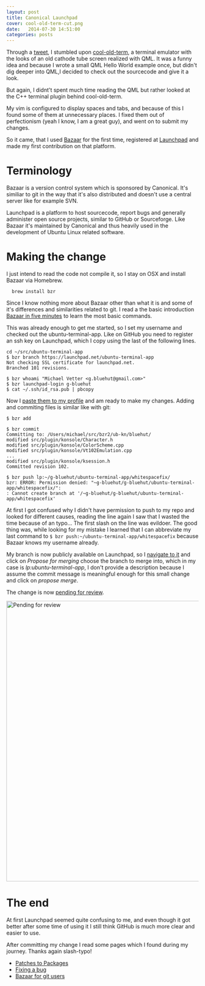 ```yaml
---
layout: post
title: Canonical Launchpad
cover: cool-old-term-cut.png
date:   2014-07-30 14:51:00
categories: posts
---
```

Through a [tweet](https://twitter.com/nixcraft/statuses/494081428661870593), I stumbled upon [cool-old-term](https://github.com/Swordifish90/cool-old-term), a terminal emulator with the looks of an old cathode tube screen realized with QML.
It was a funny idea and because I wrote a small QML Hello World example once, but didn't dig deeper into QML,I decided to check out the sourcecode and give it a look.

But again, I didnt't spent much time reading the QML but rather looked at the C++ terminal plugin behind cool-old-term.

My vim is configured to display spaces and tabs, and because of this I found some of them at unnecessary places. I fixed them out of perfectionism (yeah I know, I am a great guy), and went on to submit my changes.

So it came, that I used [Bazaar](http://bazaar.canonical.com/en/) for the first time, registered at [Launchpad](https://launchpad.net/) and made my first contribution on that platform.

# Terminology #
Bazaar is a version control system which is sponsored by Canonical. It's similiar to git in the way that it's also distributed and doesn't use a central server like for example SVN.

Launchpad is a platform to host sourcecode, report bugs and generally administer open source projects, similar to GitHub or Sourceforge. Like Bazaar it's maintained by Canonical and thus heavily used in the development of Ubuntu Linux related software.

# Making the change #

I just intend to read the code not compile it, so I stay on OSX and install Bazaar via Homebrew.

```
  brew install bzr
```

Since I know nothing more about Bazaar other than what it is and some of it's differences and similarities related to git. I read a the basic introduction [Bazaar in five minutes](http://doc.bazaar.canonical.com/latest/en/mini-tutorial/) to learn the most basic commands.

This was already enough to get me started, so I set my username and checked out the ubuntu-terminal-app.
Like on GitHub you need to register an ssh key on Launchpad, which I copy using the last of the following lines.

```
cd ~/src/ubuntu-terminal-app
$ bzr branch https://launchpad.net/ubuntu-terminal-app
Not checking SSL certificate for launchpad.net.
Branched 101 revisions.

$ bzr whoami "Michael Vetter <g.bluehut@gmail.com>"
$ bzr launchpad-login g-bluehut
$ cat ~/.ssh/id_rsa.pub | pbcopy
```
Now I [paste them to my profile](https://launchpad.net/people/+me/+editsshkeys) and am ready to make my changes.
Adding and commiting files is similar like with git:

```
$ bzr add

$ bzr commit
Committing to: /Users/michael/src/bzr2/ub-kn/bluehut/
modified src/plugin/konsole/Character.h
modified src/plugin/konsole/ColorScheme.cpp
modified src/plugin/konsole/Vt102Emulation.cpp
...
modified src/plugin/konsole/ksession.h
Committed revision 102.

$ bzr push lp:~/g-bluehut/ubuntu-terminal-app/whitespacefix/
bzr: ERROR: Permission denied: "~g-bluehut/g-bluehut/ubuntu-terminal-app/whitespacefix/":
: Cannot create branch at '/~g-bluehut/g-bluehut/ubuntu-terminal-app/whitespacefix'
```

At first I got confused why I didn't have permission to push to my repo and looked for different causes, reading the line again I saw that I wasted the time because of an typo...
The first slash on the line was evildoer. The good thing was, while looking for my mistake I learned that I can abbreviate my last command to `$ bzr push:~/ubuntu-terminal-app/whitespacefix` because Bazaar knows my username already.

My branch is now publicly available on Launchpad, so I [navigate to it](https://code.launchpad.net/~g-bluehut/ubuntu-terminal-app/whitespacefix) and click on *Propose for merging* choose the branch to merge into, which in my case is *lp:ubuntu-terminal-app*, I don't provide a description because I assume the commit message is meaningful enough for this small change and click on *propose merge*.

The change is now [pending for review](https://code.launchpad.net/~g-bluehut/ubuntu-terminal-app/whitespacefix/+merge/228807).

<a href="{{ site.baseurl }}/images/ubuntu-terminal-app-review-large.png">
<img src="{{ site.baseurl }}/images/ubuntu-terminal-app-review-large.png" alt="Pending for review" style="width: 734px;"/>
</a>

# The end #

At first Launchpad seemed quite confusing to me, and even though it got better after some time of using it I still think GitHub is much more clear and easier to use.

After committing my change I read some pages which I found during my journey. Thanks again slash-typo!

- [Patches to Packages](http://packaging.ubuntu.com/html/patches-to-packages.html)
- [Fixing a bug](http://packaging.ubuntu.com/html/fixing-a-bug.html)
- [Bazaar for git users](http://doc.bazaar.canonical.com/migration/en/survival/bzr-for-git-users.html)
